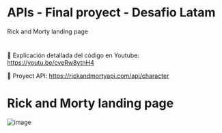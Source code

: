 # APIs - Final proyect - Desafio Latam
 Rick and Morty landing page
 #
 🔴 Explicación detallada del código en Youtube: https://youtu.be/cveRw8ytnH4

 📍  Proyect API: https://rickandmortyapi.com/api/character 

# Rick and Morty landing page
![image](https://github.com/holydoritoz/APIs-React-Final-Proyect/assets/54608904/e1da0945-804f-4cc1-961f-4d0930fdd563)

